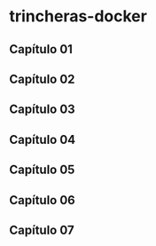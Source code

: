 # trincheras-docker
## Capítulo 01

## Capítulo 02

## Capítulo 03

## Capítulo 04

## Capítulo 05

## Capítulo 06

## Capítulo 07

